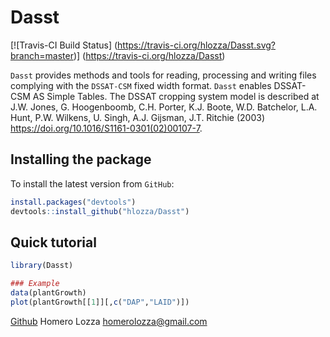 Dasst
=====



[![Travis-CI Build Status] (https://travis-ci.org/hlozza/Dasst.svg?branch=master)] (https://travis-ci.org/hlozza/Dasst)



`Dasst` provides methods and tools for reading, processing and writing 
files complying with the `DSSAT-CSM` fixed width format. `Dasst` enables
DSSAT-CSM AS Simple Tables. The DSSAT cropping system model is described
at J.W. Jones, G. Hoogenboomb, C.H. Porter, K.J. Boote, W.D. Batchelor, 
L.A. Hunt, P.W. Wilkens, U. Singh, A.J. Gijsman, J.T. Ritchie (2003) 
<https://doi.org/10.1016/S1161-0301(02)00107-7>.

## Installing the package

To install the latest version from `GitHub`:

```R
install.packages("devtools")
devtools::install_github("hlozza/Dasst")
```

## Quick tutorial

```R
library(Dasst)

### Example
data(plantGrowth)
plot(plantGrowth[[1]][,c("DAP","LAID")])
```

[Github](https://github.com/hlozza/Dasst)
Homero Lozza <homerolozza@gmail.com>
